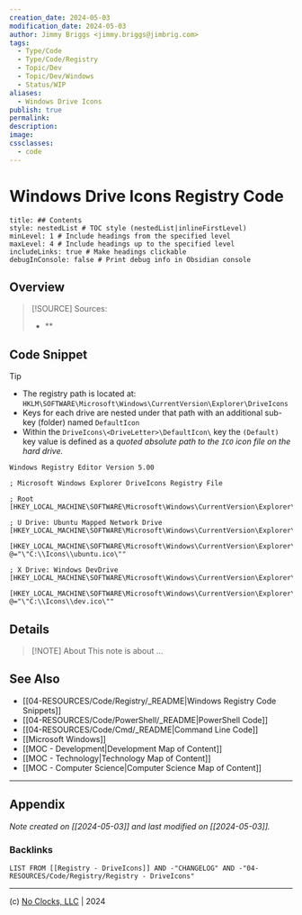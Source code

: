 ```yaml
---
creation_date: 2024-05-03
modification_date: 2024-05-03
author: Jimmy Briggs <jimmy.briggs@jimbrig.com>
tags:
  - Type/Code
  - Type/Code/Registry
  - Topic/Dev
  - Topic/Dev/Windows
  - Status/WIP
aliases:
  - Windows Drive Icons
publish: true
permalink:
description:
image:
cssclasses:
  - code
---
```


# Windows Drive Icons Registry Code

```table-of-contents
title: ## Contents 
style: nestedList # TOC style (nestedList|inlineFirstLevel)
minLevel: 1 # Include headings from the specified level
maxLevel: 4 # Include headings up to the specified level
includeLinks: true # Make headings clickable
debugInConsole: false # Print debug info in Obsidian console
```

## Overview

> [!SOURCE] Sources:
> - **

## Code Snippet

> [!TIP]
> - The registry path is located at: `HKLM\SOFTWARE\Microsoft\Windows\CurrentVersion\Explorer\DriveIcons`
> - Keys for each drive are nested under that path with an additional sub-key (folder) named `DefaultIcon`
> - Within the `DriveIcons\<DriveLetter>\DefaultIcon\` key the `(Default)` key value is defined as a *quoted absolute path to the `ICO` icon file on the hard drive.*

```registry
Windows Registry Editor Version 5.00

; Microsoft Windows Explorer DriveIcons Registry File

; Root
[HKEY_LOCAL_MACHINE\SOFTWARE\Microsoft\Windows\CurrentVersion\Explorer\DriveIcons]

; U Drive: Ubuntu Mapped Network Drive
[HKEY_LOCAL_MACHINE\SOFTWARE\Microsoft\Windows\CurrentVersion\Explorer\DriveIcons\U]

[HKEY_LOCAL_MACHINE\SOFTWARE\Microsoft\Windows\CurrentVersion\Explorer\DriveIcons\U\DefaultIcon]
@="\"C:\\Icons\\ubuntu.ico\""

; X Drive: Windows DevDrive
[HKEY_LOCAL_MACHINE\SOFTWARE\Microsoft\Windows\CurrentVersion\Explorer\DriveIcons\X]

[HKEY_LOCAL_MACHINE\SOFTWARE\Microsoft\Windows\CurrentVersion\Explorer\DriveIcons\X\DefaultIcon]
@="\"C:\\Icons\\dev.ico\""
```

## Details

> [!NOTE] About
> This note is about ...

## See Also

- [[04-RESOURCES/Code/Registry/_README|Windows Registry Code Snippets]]
- [[04-RESOURCES/Code/PowerShell/_README|PowerShell Code]]
- [[04-RESOURCES/Code/Cmd/_README|Command Line Code]]
- [[Microsoft Windows]]
- [[MOC - Development|Development Map of Content]]
- [[MOC - Technology|Technology Map of Content]]
- [[MOC - Computer Science|Computer Science Map of Content]]


***

## Appendix

*Note created on [[2024-05-03]] and last modified on [[2024-05-03]].*

### Backlinks

```dataview
LIST FROM [[Registry - DriveIcons]] AND -"CHANGELOG" AND -"04-RESOURCES/Code/Registry/Registry - DriveIcons"
```

***

(c) [No Clocks, LLC](https://github.com/noclocks) | 2024
